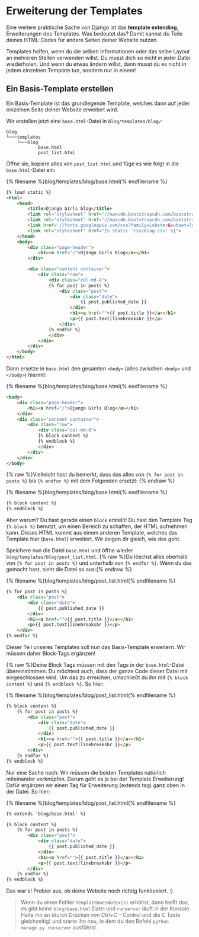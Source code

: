 # Erweiterung der Templates

Eine weitere praktische Sache von Django ist das **template extending**, Erweiterungen des Templates. Was bedeutet das? Damit kannst du Teile deines HTML-Codes für andere Seiten deiner Website nutzen.

Templates helfen, wenn du die selben Informationen oder das selbe Layout an mehreren Stellen verwenden willst. Du musst dich so nicht in jeder Datei wiederholen. Und wenn du etwas ändern willst, dann musst du es nicht in jedem einzelnen Template tun, sondern nur in einem!

## Ein Basis-Template erstellen

Ein Basis-Template ist das grundlegende Template, welches dann auf jeder einzelnen Seite deiner Website erweitert wird.

Wir erstellen jetzt eine `base.html`-Datei in `blog/templates/blog/`:

    blog
    └───templates
        └───blog
                base.html
                post_list.html
    

Öffne sie, kopiere alles von `post_list.html` und füge es wie folgt in die `base.html`-Datei ein:

{% filename %}blog/templates/blog/base.html{% endfilename %}

```html
{% load static %}
<html>
    <head>
        <title>Django Girls blog</title>
        <link rel="stylesheet" href="//maxcdn.bootstrapcdn.com/bootstrap/3.2.0/css/bootstrap.min.css">
        <link rel="stylesheet" href="//maxcdn.bootstrapcdn.com/bootstrap/3.2.0/css/bootstrap-theme.min.css">
        <link href='//fonts.googleapis.com/css?family=Lobster&subset=latin,latin-ext' rel='stylesheet' type='text/css'>
        <link rel="stylesheet" href="{% static 'css/blog.css' %}">
    </head>
    <body>
        <div class="page-header">
            <h1><a href="/">Django Girls Blog</a></h1>
        </div>

        <div class="content container">
            <div class="row">
                <div class="col-md-8">
                {% for post in posts %}
                    <div class="post">
                        <div class="date">
                            {{ post.published_date }}
                        </div>
                        <h1><a href="">{{ post.title }}</a></h1>
                        <p>{{ post.text|linebreaksbr }}</p>
                    </div>
                {% endfor %}
                </div>
            </div>
        </div>
    </body>
</html>
```

Dann ersetze in `base.html` den gesamten `<body>` (alles zwischen `<body>` und `</body>`) hiermit:

{% filename %}blog/templates/blog/base.html{% endfilename %}

```html
<body>
    <div class="page-header">
        <h1><a href="/">Django Girls Blog</a></h1>
    </div>
    <div class="content container">
        <div class="row">
            <div class="col-md-8">
            {% block content %}
            {% endblock %}
            </div>
        </div>
    </div>
</body>
```

{% raw %}Vielleicht hast du bemerkt, dass das alles von `{% for post in posts %}` bis `{% endfor %}` mit dem Folgenden ersetzt: {% endraw %}

{% filename %}blog/templates/blog/base.html{% endfilename %}

```html
{% block content %}
{% endblock %}
```

Aber warum? Du hast gerade einen `block` erstellt! Du hast den Template Tag `{% block %}` benutzt, um einen Bereich zu schaffen, der HTML aufnehmen kann. Dieses HTML kommt aus einem anderen Template, welches das Template hier (`base.html`) erweitert. Wir zeigen dir gleich, wie das geht.

Speichere nun die Datei `base.html` und öffne wieder `blog/templates/blog/post_list.html`. {% raw %}Du löschst alles oberhalb von `{% for post in posts %}` und unterhalb von `{% endfor %}`. Wenn du das gemacht hast, sieht die Datei so aus:{% endraw %}

{% filename %}blog/templates/blog/post_list.html{% endfilename %}

```html
{% for post in posts %}
    <div class="post">
        <div class="date">
            {{ post.published_date }}
        </div>
        <h1><a href="">{{ post.title }}</a></h1>
        <p>{{ post.text|linebreaksbr }}</p>
    </div>
{% endfor %}
```

Dieser Teil unseres Templates soll nun das Basis-Template erweitern. Wir müssen daher Block-Tags ergänzen!

{% raw %}Deine Block Tags müssen mit den Tags in der `base.html`-Datei übereinstimmen. Du möchtest auch, dass der ganze Code dieser Datei mit eingeschlossen wird. Um das zu erreichen, umschließt du ihn mit `{% block content %}` und `{% endblock %}`. So hier:

{% filename %}blog/templates/blog/post_list.html{% endfilename %}

```html
{% block content %}
    {% for post in posts %}
        <div class="post">
            <div class="date">
                {{ post.published_date }}
            </div>
            <h1><a href="">{{ post.title }}</a></h1>
            <p>{{ post.text|linebreaksbr }}</p>
        </div>
    {% endfor %}
{% endblock %}
```

Nur eine Sache noch. Wir müssen die beiden Templates natürlich miteinander verknüpfen. Darum geht es ja bei der Template Erweiterung! Dafür ergänzen wir einen Tag für Erweiterung (extends tag) ganz oben in der Datei. So hier:

{% filename %}blog/templates/blog/post_list.html{% endfilename %}

```html
{% extends 'blog/base.html' %}

{% block content %}
    {% for post in posts %}
        <div class="post">
            <div class="date">
                {{ post.published_date }}
            </div>
            <h1><a href="">{{ post.title }}</a></h1>
            <p>{{ post.text|linebreaksbr }}</p>
        </div>
    {% endfor %}
{% endblock %}
```

Das war's! Probier aus, ob deine Website noch richtig funktioniert. :)

> Wenn du einen Fehler `TemplateDoesNotExist` erhältst, dann heißt das, es gibt keine `blog/base.html` Datei und `runserver` läuft in der Konsole. Halte ihn an (durch Drücken von Ctrl+C – Control und die C Taste gleichzeitig) und starte ihn neu, in dem du den Befehl `python manage.py runserver` ausführst.